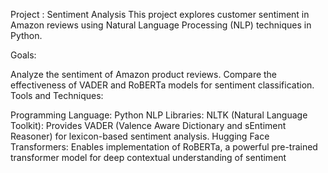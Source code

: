 Project : Sentiment Analysis
This project explores customer sentiment in Amazon reviews using Natural Language Processing (NLP) techniques in Python.

Goals:

Analyze the sentiment of Amazon product reviews.
Compare the effectiveness of VADER and RoBERTa models for sentiment classification.
Tools and Techniques:

Programming Language: Python
NLP Libraries:
NLTK (Natural Language Toolkit): Provides VADER (Valence Aware Dictionary and sEntiment Reasoner) for lexicon-based sentiment analysis.
Hugging Face Transformers: Enables implementation of RoBERTa, a powerful pre-trained transformer model for deep contextual understanding of sentiment
